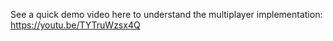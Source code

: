See a quick demo video here to understand the multiplayer implementation: https://youtu.be/TYTruWzsx4Q
